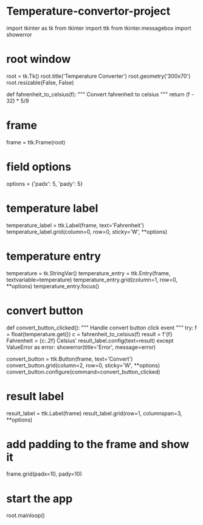 # Temperature-convertor-project
import tkinter as tk
from tkinter import ttk
from tkinter.messagebox import showerror

# root window
root = tk.Tk()
root.title('Temperature Converter')
root.geometry('300x70')
root.resizable(False, False)


def fahrenheit_to_celsius(f):
    """ Convert fahrenheit to celsius
    """
    return (f - 32) * 5/9


# frame
frame = ttk.Frame(root)


# field options
options = {'padx': 5, 'pady': 5}

# temperature label
temperature_label = ttk.Label(frame, text='Fahrenheit')
temperature_label.grid(column=0, row=0, sticky='W', **options)

# temperature entry
temperature = tk.StringVar()
temperature_entry = ttk.Entry(frame, textvariable=temperature)
temperature_entry.grid(column=1, row=0, **options)
temperature_entry.focus()

# convert button


def convert_button_clicked():
    """  Handle convert button click event 
    """
    try:
        f = float(temperature.get())
        c = fahrenheit_to_celsius(f)
        result = f'{f} Fahrenheit = {c:.2f} Celsius'
        result_label.config(text=result)
    except ValueError as error:
        showerror(title='Error', message=error)


convert_button = ttk.Button(frame, text='Convert')
convert_button.grid(column=2, row=0, sticky='W', **options)
convert_button.configure(command=convert_button_clicked)

# result label
result_label = ttk.Label(frame)
result_label.grid(row=1, columnspan=3, **options)

# add padding to the frame and show it
frame.grid(padx=10, pady=10)


# start the app
root.mainloop()
